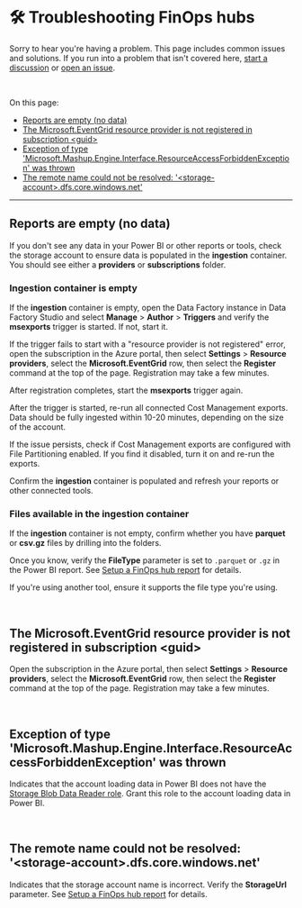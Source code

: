# 🛠️ Troubleshooting FinOps hubs

Sorry to hear you're having a problem. This page includes common issues and solutions. If you run into a problem that isn't covered here, [start a discussion](https://aka.ms/finops/toolkit/discuss) or [open an issue](https://aka.ms/finops/toolkit/ideas).

<br>

On this page:

- [Reports are empty (no data)](#reports-are-empty-no-data)
- [The Microsoft.EventGrid resource provider is not registered in subscription \<guid\>](#the-microsofteventgrid-resource-provider-is-not-registered-in-subscription-guid)
- [Exception of type 'Microsoft.Mashup.Engine.Interface.ResourceAccessForbiddenException' was thrown](#exception-of-type-microsoftmashupengineinterfaceresourceaccessforbiddenexception-was-thrown)
- [The remote name could not be resolved: '\<storage-account\>.dfs.core.windows.net'](#the-remote-name-could-not-be-resolved-storage-accountdfscorewindowsnet)

---

## Reports are empty (no data)

If you don't see any data in your Power BI or other reports or tools, check the storage account to ensure data is populated in the **ingestion** container. You should see either a **providers** or **subscriptions** folder.

### Ingestion container is empty

If the **ingestion** container is empty, open the Data Factory instance in Data Factory Studio and select **Manage** > **Author** > **Triggers** and verify the **msexports** trigger is started. If not, start it.

If the trigger fails to start with a "resource provider is not registered" error, open the subscription in the Azure portal, then select **Settings** > **Resource providers**, select the **Microsoft.EventGrid** row, then select the **Register** command at the top of the page. Registration may take a few minutes.

After registration completes, start the **msexports** trigger again.

After the trigger is started, re-run all connected Cost Management exports. Data should be fully ingested within 10-20 minutes, depending on the size of the account.

If the issue persists, check if Cost Management exports are configured with File Partitioning enabled. If you find it disabled, turn it on and re-run the exports.

Confirm the **ingestion** container is populated and refresh your reports or other connected tools.

### Files available in the ingestion container

If the **ingestion** container is not empty, confirm whether you have **parquet** or **csv.gz** files by drilling into the folders.

Once you know, verify the **FileType** parameter is set to `.parquet` or `.gz` in the Power BI report. See [Setup a FinOps hub report](reports/README.md#setup-a-finops-hub-report) for details.

If you're using another tool, ensure it supports the file type you're using.

<br>

## The Microsoft.EventGrid resource provider is not registered in subscription \<guid>

Open the subscription in the Azure portal, then select **Settings** > **Resource providers**, select the **Microsoft.EventGrid** row, then select the **Register** command at the top of the page. Registration may take a few minutes.

<br>

## Exception of type 'Microsoft.Mashup.Engine.Interface.ResourceAccessForbiddenException' was thrown

Indicates that the account loading data in Power BI does not have the [Storage Blob Data Reader role](https://learn.microsoft.com/azure/role-based-access-control/built-in-roles#storage-blob-data-reader). Grant this role to the account loading data in Power BI.

<br>

## The remote name could not be resolved: '\<storage-account>.dfs.core.windows.net'

Indicates that the storage account name is incorrect. Verify the **StorageUrl** parameter. See [Setup a FinOps hub report](#setup-a-finops-hub-report) for details.

<br>
